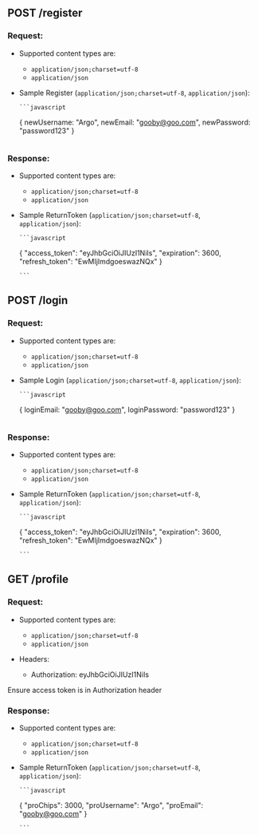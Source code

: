 ## POST /register

### Request:

- Supported content types are:

  - `application/json;charset=utf-8`
  - `application/json`

- Sample Register (`application/json;charset=utf-8`, `application/json`):

      ```javascript

  {
  newUsername: "Argo",
  newEmail: "gooby@goo.com",
  newPassword: "password123"
  }
  ```

### Response:

- Supported content types are:

  - `application/json;charset=utf-8`
  - `application/json`

- Sample ReturnToken (`application/json;charset=utf-8`, `application/json`):

      ```javascript

  {
  "access_token": "eyJhbGciOiJIUzI1NiIs",
  "expiration": 3600,
  "refresh_token": "EwMIjImdgoeswazNQx"
  }

      ```

## POST /login

### Request:

- Supported content types are:

  - `application/json;charset=utf-8`
  - `application/json`

- Sample Login (`application/json;charset=utf-8`, `application/json`):

      ```javascript

  {
  loginEmail: "gooby@goo.com",
  loginPassword: "password123"
  }
  ```

### Response:

- Supported content types are:

  - `application/json;charset=utf-8`
  - `application/json`

- Sample ReturnToken (`application/json;charset=utf-8`, `application/json`):

      ```javascript

  {
  "access_token": "eyJhbGciOiJIUzI1NiIs",
  "expiration": 3600,
  "refresh_token": "EwMIjImdgoeswazNQx"
  }

      ```

## GET /profile

### Request:

- Supported content types are:

  - `application/json;charset=utf-8`
  - `application/json`

- Headers:
  - Authorization: eyJhbGciOiJIUzI1NiIs

Ensure access token is in Authorization header

### Response:

- Supported content types are:

  - `application/json;charset=utf-8`
  - `application/json`

- Sample ReturnToken (`application/json;charset=utf-8`, `application/json`):

      ```javascript

  {
  "proChips": 3000,
  "proUsername": "Argo",
  "proEmail": "gooby@goo.com"
  }

      ```
